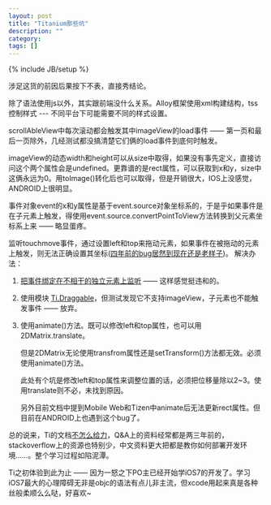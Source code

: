 ```yaml
---
layout: post
title: "Titanium那些坑"
description: ""
category: 
tags: []
---
```

{% include JB/setup %}

涉足这货的前因后果按下不表，直接秀结论。

除了语法使用js以外，其实跟前端没什么关系。Alloy框架使用xml构建结构，tss控制样式 --- 不同平台下可能需要不同的样式设置。

scrollAbleView中每次滚动都会触发其中imageView的load事件 —— 第一页和最后一页除外，几经测试都没搞清楚它们俩的load事件到底何时触发。

imageView的动态width和height可以从size中取得，如果没有事先定义，直接访问这个两个属性会是undefined。更靠谱的是rect属性，可以获取到x和y，size中这俩永远为0。用toImage()转化后也可以取得，但是开销很大，IOS上没感觉，ANDROID上很明显。

事件对象event的x和y属性是基于event.source对象坐标系的，于是乎如果事件是在子元素上触发，得使用event.source.convertPointToView方法转换到父元素坐标系上来 —— 略显蛋疼。

监听touchmove事件，通过设置left和top来拖动元素，如果事件在被拖动的元素上触发，则无法正确设置其坐标([四年前的bug居然到现在还是老样子][#2])。
解决办法：

1. [把事件绑定在不相干的独立元素上监听][#3] —— 这样感觉挺违和的。

2. 使用模块 [Ti.Draggable][#1]，但测试发现它不支持imageView，子元素也不能触发事件 —— 放弃。

3. 使用animate()方法。既可以修改left和top属性，也可以用2DMatrix.translate。
	
	但是2DMatrix无论使用transfrom属性还是setTransform()方法都无效。必须使用animate()方法。
	
	此处有个坑是修改left和top属性来调整位置的话，必须把位移量除以2~3。使用translate则不必，未找到原因。
	
	另外目前文档中提到Mobile Web和Tizen中animate后无法更新rect属性。但目前在ANDROID上也遇到这个bug了。
	
总的说来，Ti的文档[不怎么给力][#4]，Q&A上的资料经常都是两三年前的，stackoverflow上的资源也特别少，中文资料更大把都是教你如何部署开发环境……。整个学习过程如陷泥潭。

Ti之初体验到此为止 —— 因为一怒之下PO主已经开始学iOS7的开发了。学习iOS7最大的心理障碍无非是objc的语法有点儿非主流，但xcode用起来真是各种丝般柔顺么么哒，好喜欢~

[#1]: https://github.com/pec1985/TiDraggable
[#2]: http://developer.appcelerator.com/question/33871/dragging-and-dropping-elements
[#3]: https://gist.github.com/dominikkukacka/1593864
[#4]: http://rensanning.iteye.com/blog/1458752
